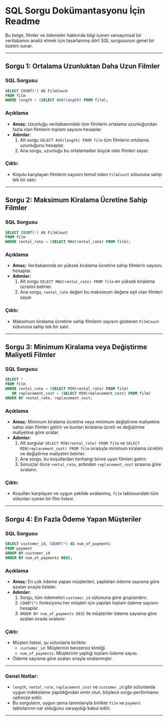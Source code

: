 # SQL Sorgu Dokümantasyonu İçin Readme

Bu belge, filmler ve ödemeler hakkında bilgi içeren varsayımsal bir veritabanını analiz etmek için tasarlanmış dört SQL sorgusunun genel bir özetini sunar.

---

## Sorgu 1: Ortalama Uzunluktan Daha Uzun Filmler

### **SQL Sorgusu**
```sql
SELECT COUNT(*) AS FilmCount
FROM film
WHERE length > (SELECT AVG(length) FROM film);
```

### **Açıklama**
- **Amaç:** Uzunluğu veritabanındaki tüm filmlerin ortalama uzunluğundan fazla olan filmlerin toplam sayısını hesaplar.
- **Adımlar:**
  1. Alt sorgu `SELECT AVG(length) FROM film` tüm filmlerin ortalama uzunluğunu hesaplar.
  2. Ana sorgu, uzunluğu bu ortalamadan büyük olan filmleri sayar.

### **Çıktı:**
- Koşulu karşılayan filmlerin sayısını temsil eden `FilmCount` sütununa sahip tek bir satır.

---

## Sorgu 2: Maksimum Kiralama Ücretine Sahip Filmler

### **SQL Sorgusu**
```sql
SELECT COUNT(*) AS FilmCount
FROM film
WHERE rental_rate = (SELECT MAX(rental_rate) FROM film);
```

### **Açıklama**
- **Amaç:** Veritabanında en yüksek kiralama ücretine sahip filmlerin sayısını hesaplar.
- **Adımlar:**
  1. Alt sorgu `SELECT MAX(rental_rate) FROM film` en yüksek kiralama ücretini belirler.
  2. Ana sorgu, `rental_rate` değeri bu maksimum değere eşit olan filmleri sayar.

### **Çıktı:**
- Maksimum kiralama ücretine sahip filmlerin sayısını gösteren `FilmCount` sütununa sahip tek bir satır.

---

## Sorgu 3: Minimum Kiralama veya Değiştirme Maliyetli Filmler

### **SQL Sorgusu**
```sql
SELECT *
FROM film
WHERE rental_rate = (SELECT MIN(rental_rate) FROM film)
   OR replacement_cost = (SELECT MIN(replacement_cost) FROM film)
ORDER BY rental_rate, replacement_cost;
```

### **Açıklama**
- **Amaç:** Minimum kiralama ücretine veya minimum değiştirme maliyetine sahip olan filmleri getirir ve bunları kiralama ücreti ve değiştirme maliyetine göre sıralar.
- **Adımlar:**
  1. Alt sorgular `SELECT MIN(rental_rate) FROM film` ve `SELECT MIN(replacement_cost) FROM film` sırasıyla minimum kiralama ücretini ve değiştirme maliyetini belirler.
  2. Ana sorgu, bu koşullardan herhangi birine uyan filmleri getirir.
  3. Sonuçlar önce `rental_rate`, ardından `replacement_cost` sırasına göre sıralanır.

### **Çıktı:**
- Koşulları karşılayan ve uygun şekilde sıralanmış, `film` tablosundaki tüm sütunları içeren bir film listesi.

---

## Sorgu 4: En Fazla Ödeme Yapan Müşteriler

### **SQL Sorgusu**
```sql
SELECT customer_id, COUNT(*) AS num_of_payments
FROM payment
GROUP BY customer_id
ORDER BY num_of_payments DESC;
```

### **Açıklama**
- **Amaç:** En çok ödeme yapan müşterileri, yaptıkları ödeme sayısına göre azalan sırayla listeler.
- **Adımlar:**
  1. Sorgu, tüm ödemeleri `customer_id` sütununa göre gruplandırır.
  2. `COUNT(*)` fonksiyonu her müşteri için yapılan toplam ödeme sayısını hesaplar.
  3. `ORDER BY num_of_payments DESC` ile müşteriler ödeme sayısına göre azalan sırada sıralanır.

### **Çıktı:**
- Müşteri listesi, şu sütunlarla birlikte:
  - `customer_id`: Müşterinin benzersiz kimliği.
  - `num_of_payments`: Müşterinin yaptığı toplam ödeme sayısı.
- Ödeme sayısına göre azalan sırayla sıralanmıştır.

---

### **Genel Notlar:**
- `length`, `rental_rate`, `replacement_cost` ve `customer_id` gibi sütunlarda uygun indeksleme yapıldığından emin olun, böylece sorgu performansı optimize edilir.
- Bu sorguların, uygun şema tanımlarıyla birlikte `film` ve `payment` tablolarının var olduğunu varsaydığı kabul edilir.

---

